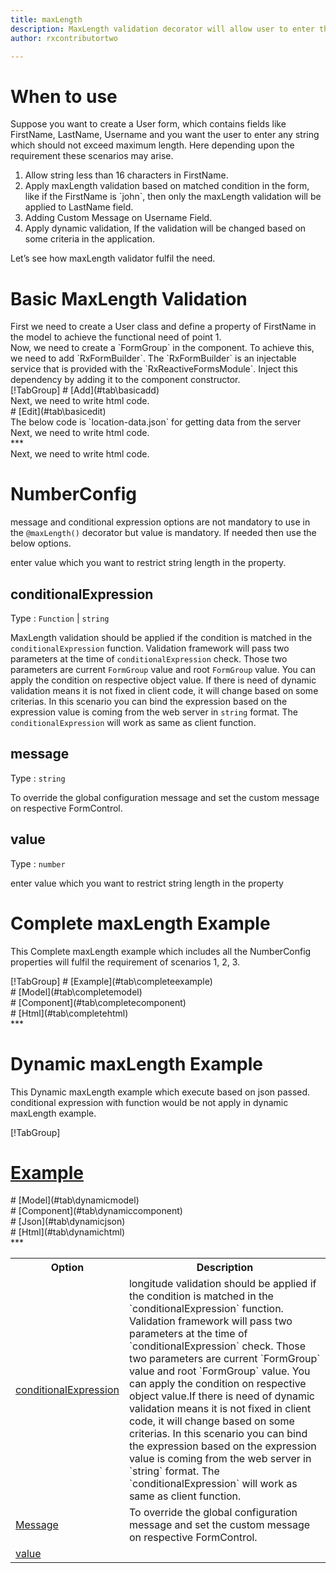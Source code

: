 ```yaml
---
title: maxLength 
description: MaxLength validation decorator will allow user to enter the input upto the maximum length value parameter.
author: rxcontributortwo

---
```

# When to use
Suppose you want to create a User form, which contains fields like FirstName, LastName, Username and you want the user to enter any string which should not exceed maximum length. Here depending upon the requirement these scenarios may arise.
<ol>
	<li>Allow string less than 16 characters in FirstName.</li>
	<li>Apply maxLength validation based on matched condition in the form, like if the FirstName is `john`, then only the maxLength validation will be  applied to LastName field.</li> 
	<li>Adding Custom Message on Username Field.</li>
 	<li>Apply dynamic validation, If the validation will be changed based on some criteria in the application.</li>
</ol>
Let’s see how maxLength validator fulfil the need.

# Basic MaxLength Validation
<data-scope scope="['decorator']">
First we need to create a User class and define a property of FirstName in the model to achieve the functional need of point 1.
<div component="app-code" key="maxLength-add-model"></div> 
</data-scope>
Now, we need to create a `FormGroup` in the component. To achieve this, we need to add `RxFormBuilder`. The `RxFormBuilder` is an injectable service that is provided with the `RxReactiveFormsModule`. Inject this dependency by adding it to the component constructor.

<data-scope scope="['decorator']">
<div component="app-tabs" key="basic-operations"></div>
[!TabGroup]
# [Add](#tab\basicadd)
<div component="app-code" key="maxLength-add-component"></div> 
Next, we need to write html code.
<div component="app-code" key="maxLength-add-html"></div> 
<div component="app-maxLength-add" title="maxLength Decorator for add Example"></div>
# [Edit](#tab\basicedit)
<div component="app-code" key="maxLength-edit-component"></div>
The below code is `location-data.json` for getting data from the server 
<div component="app-code" key="data-maxLength"></div> 
Next, we need to write html code.
<div component="app-code" key="maxLength-edit-html"></div> 
<div component="app-maxLength-add" title="maxLength Decorator for edit Example"></div>
***
</data-scope>

<data-scope scope="['validator','templateDriven']">
<div component="app-code" key="maxLength-add-component"></div> 
Next, we need to write html code.
<div component="app-code" key="maxLength-add-html"></div> 
<div component="app-maxLength-add" title="maxLength Decorator for add Example"></div>
</data-scope>

# NumberConfig 
message and conditional expression options are not mandatory to use in the `@maxLength()` decorator but value is mandatory. If needed then use the below options.

<table class="table table-bordered table-striped">
<tr><th>Option</th><th>Description</th></tr>
<tr><td><a href="#conditionalExpression"  (click)='scrollTo("#conditionalExpression")' title="conditionalExpression">conditionalExpression</a></td><td>longitude validation should be applied if the condition is matched in the `conditionalExpression` function. Validation framework will pass two parameters at the time of `conditionalExpression` check. Those two parameters are current `FormGroup` value and root `FormGroup` value. You can apply the condition on respective object value.If there is need of dynamic validation means it is not fixed in client code, it will change based on some criterias. In this scenario you can bind the expression based on the expression value is coming from the web server in `string` format. The `conditionalExpression` will work as same as client function.</td></tr>
<tr><td><a href="#message"  (click)='scrollTo("#message")' title="message">Message</a></td><td>To override the global configuration message and set the custom message on respective FormControl.</td></tr>
<tr><td><a href="#value"  (click)='scrollTo("#value")' title="value">value</a></td> enter value which you want to restrict string length in the property.</td></tr>

## conditionalExpression 
Type :  `Function`  |  `string` 

MaxLength validation should be applied if the condition is matched in the `conditionalExpression` function. Validation framework will pass two parameters at the time of `conditionalExpression` check. Those two parameters are current `FormGroup` value and root `FormGroup` value. You can apply the condition on respective object value.
If there is need of dynamic validation means it is not fixed in client code, it will change based on some criterias. In this scenario you can bind the expression based on the expression value is coming from the web server in `string` format. The `conditionalExpression` will work as same as client function.

<div component="app-note" key="maxLength-conditionalExpressionExampleFunction-model"></div>
<div component="app-code" key="maxLength-conditionalExpressionExampleFunction-model"></div> 
<div component="app-note" key="maxLength-conditionalExpressionExampleString-model"></div> 
<div component="app-code" key="maxLength-conditionalExpressionExampleString-model"></div> 

<div component="app-example-runner" ref-component="app-maxLength-conditionalExpression" title="maxLength decorators with conditionalExpression" key="conditionalExpression"></div>
 
 ## message 
Type :  `string` 

To override the global configuration message and set the custom message on respective FormControl.

<div component="app-code" key="maxLength-messageExample-model"></div> 
<div component="app-example-runner" ref-component="app-maxLength-message" title="maxLength decorators with message" key="message"></div>

## value 
Type :  `number` 

enter value which you want to restrict string length in the property
 
<div component="app-code" key="maxLength-valueExample-model"></div> 
<div component="app-example-runner" ref-component="maxLength-value-value" title="maxLength decorators with value" key="value"></div>

# Complete maxLength Example

This Complete maxLength example which includes all the NumberConfig properties will fulfil the requirement of scenarios 1, 2, 3.

<div component="app-tabs" key="complete"></div>
[!TabGroup]
# [Example](#tab\completeexample)
<div component="app-maxLength-complete"></div>
<data-scope scope="['decorator']">
# [Model](#tab\completemodel)
<div component="app-code" key="maxLength-complete-model"></div> 
</data-scope>
# [Component](#tab\completecomponent)
<div component="app-code" key="maxLength-complete-component"></div> 
# [Html](#tab\completehtml)
<div component="app-code" key="maxLength-complete-html"></div> 
***

# Dynamic maxLength Example

This Dynamic maxLength example which execute based on json passed. conditional expression with function would be not apply in dynamic maxLength example. 

<div component="app-tabs" key="dynamic"></div>

[!TabGroup]
# [Example](#tab\dynamicexample)
<div component="app-maxLength-dynamic"></div>
<data-scope scope="['decorator']">
# [Model](#tab\dynamicmodel)
<div component="app-code" key="maxLength-dynamic-model"></div>
</data-scope>
# [Component](#tab\dynamiccomponent)
<div component="app-code" key="maxLength-dynamic-component"></div>
# [Json](#tab\dynamicjson)
<div component="app-code" key="maxLength-dynamic-json"></div>
# [Html](#tab\dynamichtml)
<div component="app-code" key="maxLength-dynamic-html"></div> 
***